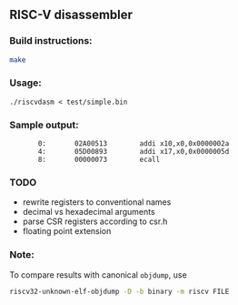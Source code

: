 ## RISC-V disassembler

### Build instructions:

```sh
make
```

### Usage:
```
./riscvdasm < test/simple.bin
```

### Sample output:

```
       0:       02A00513        addi x10,x0,0x0000002a
       4:       05D00893        addi x17,x0,0x0000005d
       8:       00000073        ecall
```

### TODO
- rewrite registers to conventional names
- decimal vs hexadecimal arguments
- parse CSR registers according to csr.h
- floating point extension

### Note:
To compare results with canonical `objdump`, use

```sh
riscv32-unknown-elf-objdump -D -b binary -m riscv FILE
```